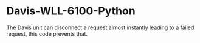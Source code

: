 # Davis-WLL-6100-Python


The Davis  unit can disconnect a request almost instantly leading to a failed request, this code prevents that.
